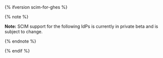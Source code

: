 {% ifversion scim-for-ghes %}

{% note %}

**Note:** SCIM support for the following IdPs is currently in private beta and is subject to change.

{% endnote %}

{% endif %}
